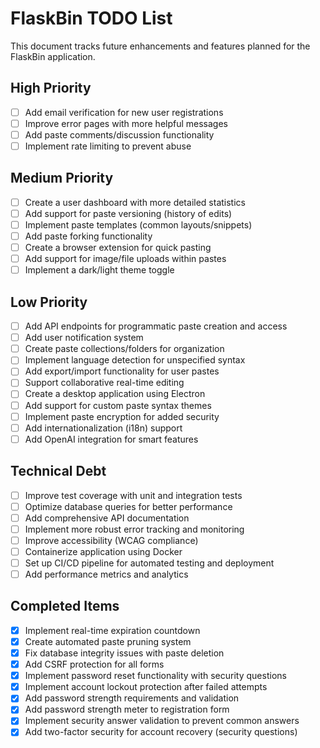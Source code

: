 # FlaskBin TODO List

This document tracks future enhancements and features planned for the FlaskBin application.

## High Priority

- [ ] Add email verification for new user registrations
- [ ] Improve error pages with more helpful messages
- [ ] Add paste comments/discussion functionality
- [ ] Implement rate limiting to prevent abuse

## Medium Priority

- [ ] Create a user dashboard with more detailed statistics
- [ ] Add support for paste versioning (history of edits)
- [ ] Implement paste templates (common layouts/snippets)
- [ ] Add paste forking functionality
- [ ] Create a browser extension for quick pasting
- [ ] Add support for image/file uploads within pastes
- [ ] Implement a dark/light theme toggle

## Low Priority

- [ ] Add API endpoints for programmatic paste creation and access
- [ ] Add user notification system
- [ ] Create paste collections/folders for organization
- [ ] Implement language detection for unspecified syntax
- [ ] Add export/import functionality for user pastes
- [ ] Support collaborative real-time editing
- [ ] Create a desktop application using Electron
- [ ] Add support for custom paste syntax themes
- [ ] Implement paste encryption for added security
- [ ] Add internationalization (i18n) support
- [ ] Add OpenAI integration for smart features

## Technical Debt

- [ ] Improve test coverage with unit and integration tests
- [ ] Optimize database queries for better performance
- [ ] Add comprehensive API documentation
- [ ] Implement more robust error tracking and monitoring
- [ ] Improve accessibility (WCAG compliance)
- [ ] Containerize application using Docker
- [ ] Set up CI/CD pipeline for automated testing and deployment
- [ ] Add performance metrics and analytics

## Completed Items

- [x] Implement real-time expiration countdown
- [x] Create automated paste pruning system
- [x] Fix database integrity issues with paste deletion
- [x] Add CSRF protection for all forms
- [x] Implement password reset functionality with security questions
- [x] Implement account lockout protection after failed attempts
- [x] Add password strength requirements and validation
- [x] Add password strength meter to registration form
- [x] Implement security answer validation to prevent common answers
- [x] Add two-factor security for account recovery (security questions)
